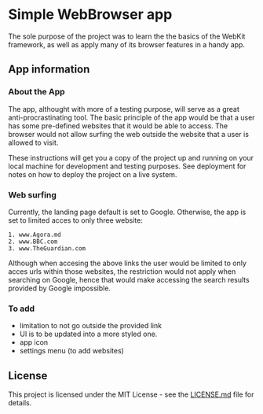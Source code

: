 # Simple WebBrowser app

The sole purpose of the project was to learn the the basics of the WebKit framework, as well as apply many of its browser features in a handy app.

## App information
### About the App

The app, althought with more of a testing purpose, will serve as a great anti-procrastinating tool. The basic principle of the app would be that a user has some pre-defined websites that it would be able to access. The browser would not allow surfing the web outside the website that a user is allowed to visit. 

These instructions will get you a copy of the project up and running on your local machine for development and testing purposes.
See deployment for notes on how to deploy the project on a live system.


### Web surfing

Currently, the landing page default is set to Google. Otherwise, the app is set to limited acces to only three website:

```
1. www.Agora.md 
2. www.BBC.com
3. www.TheGuardian.com
```

Although when accesing the above links the user would be limited to only acces urls within those websites, the restriction would not apply when searching on Google, hence that would make accessing the search results provided by Google impossible.


### To add

+ limitation to not go outside the provided link
+ UI is to be updated into a more styled one. 
+ app icon
+ settings menu (to add websites)


## License

This project is licensed under the MIT License - see the [LICENSE.md](LICENSE.md) file for details.

